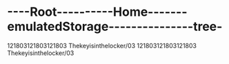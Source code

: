 # ----Root----------Home-------emulatedStorage---------------tree-
121803121803121803  Thekeyisinthelocker/03 121803121803121803 Thekeyisinthelocker/03
